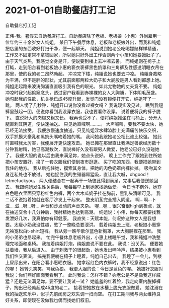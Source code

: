 # 2021-01-01自助餐店打工记



自助餐店打工记



正伟-我。暑假去自助餐店打工。自助餐店除了老板、老板娘（小惠）外尚雇用一位年约三十余岁女人纯姐。
某日下午餐厅休息，老板和老板娘外出，而我和纯姐把店里的东西收好打扫干净，便一起聊天。
纯姐说到她老公吃喝嫖赌样样精通，工作又不固定常不拿钱回家，所以她只好外出工作否则两个小孩和她要饿肚子了。
由于天气炎热，我感觉全身是汗，便说要到楼上去冲凉去暑。
而纯姐则在椅子上打盹，走到阳台看到老板娘小惠的亵衣亵裤黑色奶罩和三角裤及性感透明睡衣吊在那里，使的我的老二昂然勃起。
冲凉完下楼，纯姐说她也要去冲凉。
纯姐身裁略为丰满，但不是胖的形状，尤其前面那两粒大奶子和大屁股是男人看到都想上她。
纯姐走起路来波涛胸涌直直吸引我有色的眼光。
如此尤物她的丈夫竟不要。
纯姐冲凉时我兴起偷窥念头，透过窗户我看到赤裸裸的女人大胸脯，下体阴毛茂盛。
她勾起我的性欲，机关枪已成45度升起，发觉门没有锁便打开它，纯姐吓了一跳。
两人愣了几秒钟，纯姐开口说你没看过裸女吗？
我说现实没见过。
瞧到我短裤里鼓起一团，便说你看到我没穿衣服，我也要看你没穿。
说着便将我的裤子脱下。
直说好大的肉棍又粗又长。
我再也受不了，便将纯姐推坐在马桶上，分开大腿直刺其阴道，便快速抽送。
只见她直喊啊……..。
大声喊叫，要我不要太快，她已经无法接受。
我便放慢速度抽送，只见纯姐淫水肆溢脸上充满痛苦快乐交织，双手抓摸大豪乳和黑奶头嘴吻着她的嘴。
我问她我跟她老公相比谁比较强。
她此时直喊我太厉害，我便展开更快速攻击。
她已摊在那里直让我满足兽欲经历数十分钟我射精，她已高潮数次，直说棒好久没有跟男人做爱，她老公已好久没碰她了。
我便大胆的说以后由我来满足妳，她点头说好。
晚上工作完了跟她到住所她把小孩安置好，换了一套衣服我们便到夜市逛逛。
买了吃的东西，我便把她带到我住的地方。
我从后抱住她，摸索其身体，把她的肉色奶罩内裤扯掉。
吸吻其全身连私处也不放过。
她也捉住我的生殖器屌猛吸，直让我大喊，ohgood！letmefuckyou。
两人便结合在一起再干一场彼此得到满足，完事后我便送她回去。
我跟纯姐发生性关系后，我每每早上到她家找她做爱。
今日也不例外，她穿白色睡衣里面只穿粉红色内裤，两个大木瓜奶子挂在胸前，黑乳头清晰可见。
我二话不说抱着她就在客厅沙发上干起来。
整支阴茎完全插入阴道。
啊…啊…卜滋….滋…呀…呀…
声音和沙发动的声音夹杂。
喔…喔…
很兴奋很high到极点，就在抽送交合十几分钟后，我射精她也达到高潮。
纯姐说：小伟，你每天都要找我发泄好几次，我真怕你有碍健康。
我直笑：天赋本能，何况妳这种女人是我想要。太瘦小奶我没性趣，憋了一整晚总要泄洪。
载着纯姐去上班，老板娘小惠穿无袖宽松白t-shirt短裤。
我从旁一瞧华歌尔蓝色新胸罩，大大胸脯撑在那里。
我的小弟弟也昂起来。
忙完午餐休息老板外出，小惠上楼睡午觉，我和纯姐冲洗整理完地面和桌椅。
我拉着纯姐打炮，纯姐直说不要在此。
我说：没关系。
便要她扶着墙，我从后进入。
由于刺激干的很起劲，她也发出呻吟声，结果被小惠看到我们性交表演。
搞完我便躺在椅子上睡着，纯姐自己出去。
我睡了一会儿，到楼上尿尿出来，在阳台看小惠晒衣服。
她拿起红色内衣裤时，我不经意说出：红色的喔！
她转头笑笑，骂我色狼。
我更大胆的说：今日是蓝色的喔。
她披好衣服对我说：你们燕好画面我看到了。
此时我说：怎样不错？妳老公是不是像我这样威猛？还是无法满足妳。要不要让我试一试？
她羞羞的红着脸，我走向室内脱掉裤子，掏出已经勃起成45度的老二。
接着把她放在水槽上脱光衣服做爱。
她沈溺在我的抽送欢乐中，似乎先前闺房之欢失调一扫而空。
在打工期间我与两女维持良好关系，即使现在没做我也偶而找她们叙旧。


